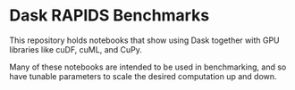 Dask RAPIDS Benchmarks
======================

This repository holds notebooks that show using Dask together with GPU
libraries like cuDF, cuML, and CuPy.

Many of these notebooks are intended to be used in benchmarking, and so have
tunable parameters to scale the desired computation up and down.
